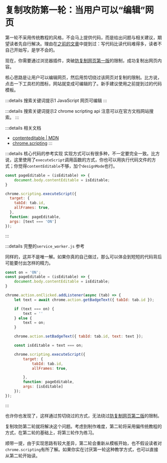 # 复制攻防第一轮：当用户可以“编辑”网页

第一轮不采用传统教程的风格，不会马上提供代码，而是给出问题与相关建议，期望读者先自行解决。理由在[之前的文章](./template#ReadVsWrite)中提到过：写代码比读代码难得多，读者不自己开始写，是学不会的。

现在，你需要通过浏览器插件，突破[防复制网页第一版](https://www.gantrol.com/software/WE/test/copy/version1)的限制，成功复制出网页内容。

核心思路是让用户可以编辑网页，然后用剪切绕过该网页对复制的限制。比方说，点击一下工具栏的图标，网站就变成可编辑的了。新手建议使用之前提到过的代码模板。

:::details 搜索关键词提示1
JavaScript 网页可编辑
:::

:::details 搜索关键词提示2
chrome scripting api
注意可以在官方文档网站搜索。
:::

:::details 相关文档
- [contenteditable | MDN](https://developer.mozilla.org/zh-CN/docs/Web/HTML/Global_attributes/contenteditable)
- [chrome.scripting](https://developer.chrome.google.cn/docs/extensions/reference/api/scripting?hl=zh-cn)
:::

:::details 核心代码的参考实现
实现方式可以有很多种，不一定要完全一致。比方说，这里使用了`executeScript`调用函数的方式，你也可以用执行代码文件的方式；你觉得`contentEditable`不够，加个`designMode`也行。

```js
const pageEditable = (isEditable) => {
    document.body.contentEditable = isEditable;
}

chrome.scripting.executeScript({
  target: {
    tabId: tab.id,
    allFrames: true,
  },
  function: pageEditable,
  args: [text === 'ON']
});
```
:::

:::details 完整的`service_worker.js` 参考

同样的，这并不是唯一解。如果你真的自己做过，那么可以体会到短短的代码背后可能要付出怎样的精力。

```js
const on = 'ON';
const pageEditable = (isEditable) => {
    document.body.contentEditable = isEditable;
}

chrome.action.onClicked.addListener(async (tab) => {
    let text = await chrome.action.getBadgeText({ tabId: tab.id });

    if (text === on) {
        text = ''
    } else {
        text = on;
    }

    chrome.action.setBadgeText({ tabId: tab.id, text: text });

    const isEditable = text === on;

    chrome.scripting.executeScript({
        target: {
            tabId: tab.id,
            allFrames: true,

        },
        function: pageEditable,
        args: [isEditable]
    });
});

```

:::

也许你也发现了，这样通过剪切绕过的方式，无法绕过[防复制网页第二版](https://www.gantrol.com/software/WE/test/copy/version1)的限制。

复制攻防第二轮就将解决这个问题。考虑到制作难度，第二轮将采用偏传统教程的方式，在第二轮的基础上，将第三轮作为练习。

顺带一提，由于实现思路有较大差异，第二轮会重新从模板开始，也不假设读者对`chrome.scripting`有所了解。如果你实在讨厌第一轮这种教学方式，也可以直接从第二轮开始读。
